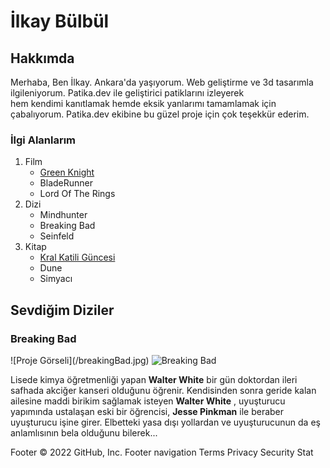 <h1>İlkay Bülbül</h1>
<h2>Hakkımda</h2>
<p>Merhaba, Ben İlkay. Ankara'da yaşıyorum. Web geliştirme ve 3d tasarımla ilgileniyorum. Patika.dev ile geliştirici patiklarını izleyerek 
<br> hem kendimi kanıtlamak hemde eksik yanlarımı tamamlamak için çabalıyorum. Patika.dev ekibine bu güzel proje için çok teşekkür ederim. 
</p>
<div>
<h3>İlgi Alanlarım</h3>

<ol>
    <li>Film    
        <ul>
            <li><a href="https://www.imdb.com/title/tt9243804/">Green Knight</a> </li>
            <li>BladeRunner</li>
            <li>Lord Of The Rings</li>
        </ul>
    </li>
    <li>Dizi
        <ul>
            <li>Mindhunter</li>
            <li>Breaking Bad</li>
            <li>Seinfeld</li>
        </ul>
    </li>
    <li>Kitap
        <ul>
            <li><a href="https://www.goodreads.com/series/45262-the-kingkiller-chronicle">Kral Katili Güncesi</a> </li>
            <li>Dune</li>
            <li>Simyacı</li>
        </ul>
    </li>
</ol>
</div>
<h2>Sevdiğim Diziler</h2>
<h3>Breaking Bad</h3>
![Proje Görseli](/breakingBad.jpg)
<img src="..\breakingBad.jpg" alt="Breaking Bad">

<p>Lisede kimya öğretmenliği yapan <strong>Walter White</strong>  bir gün doktordan ileri safhada akciğer kanseri olduğunu öğrenir. Kendisinden sonra geride kalan ailesine maddi birikim sağlamak isteyen <strong>Walter White</strong> , uyuşturucu yapımında ustalaşan eski bir öğrencisi, <strong>Jesse Pinkman</strong>  ile beraber uyuşturucu işine girer. Elbetteki yasa dışı yollardan ve uyuşturucunun da eş anlamlısının bela olduğunu bilerek...</p>
Footer
© 2022 GitHub, Inc.
Footer navigation
Terms
Privacy
Security
Stat
